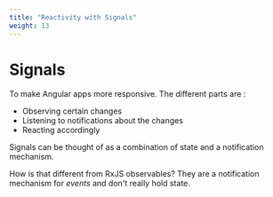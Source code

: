 ```yaml
---
title: "Reactivity with Signals"
weight: 13
---
```

# Signals
To make Angular apps more responsive.
The different parts are : 
* Observing certain changes
* Listening to notifications about the changes
* Reacting accordingly

Signals can be thought of as a combination of state and a notification mechanism.

How is that different from RxJS observables?
They are a notification mechanism for *events* and don't really hold state.
